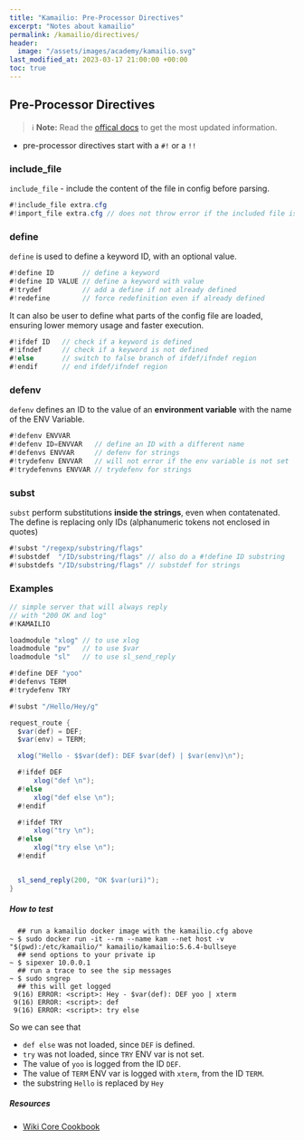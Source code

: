 ```yaml
---
title: "Kamailio: Pre-Processor Directives"
excerpt: "Notes about kamailio"
permalink: /kamailio/directives/
header:
  image: "/assets/images/academy/kamailio.svg"
last_modified_at: 2023-03-17 21:00:00 +00:00
toc: true
---
```


## Pre-Processor Directives

> :information_source: **Note:** Read the [offical docs](https://www.kamailio.org/wikidocs/cookbooks/devel/core/) to get the most updated information.

* pre-processor directives start with a `#!` or a `!!`

### include_file

`include_file` - include the content of the file in config before parsing.

```c#
#!include_file extra.cfg
#!import_file extra.cfg // does not throw error if the included file is not found.
```

### define

`define` is used to define a keyword ID, with an optional value.

```c#
#!define ID       // define a keyword
#!define ID VALUE // define a keyword with value
#!trydef          // add a define if not already defined
#!redefine        // force redefinition even if already defined
```

It can also be user to define what parts of the config file are loaded, ensuring lower memory usage and faster execution.

```c#
#!ifdef ID   // check if a keyword is defined
#!ifndef     // check if a keyword is not defined
#!else       // switch to false branch of ifdef/ifndef region
#!endif      // end ifdef/ifndef region
```

### defenv

`defenv` defines an ID to the value of an **environment variable** with the name of the ENV Variable.

```c#
#!defenv ENVVAR
#!defenv ID=ENVVAR   // define an ID with a different name
#!defenvs ENVVAR     // defenv for strings
#!trydefenv ENVVAR   // will not error if the env variable is not set
#!trydefenvns ENVVAR // trydefenv for strings
```

### subst

`subst` perform substitutions **inside the strings**, even when contatenated. The define is replacing only IDs (alphanumeric tokens not enclosed in quotes)

```c#
#!subst "/regexp/substring/flags"
#!substdef  "/ID/substring/flags" // also do a #!define ID substring
#!substdefs "/ID/substring/flags" // substdef for strings
```

### Examples

```c#
// simple server that will always reply
// with "200 OK and log"
#!KAMAILIO

loadmodule "xlog" // to use xlog
loadmodule "pv"   // to use $var
loadmodule "sl"   // to use sl_send_reply

#!define DEF "yoo"
#!defenvs TERM
#!trydefenv TRY

#!subst "/Hello/Hey/g"

request_route {
  $var(def) = DEF;
  $var(env) = TERM;

  xlog("Hello - $$var(def): DEF $var(def) | $var(env)\n");

  #!ifdef DEF
      xlog("def \n");
  #!else
      xlog("def else \n");
  #!endif

  #!ifdef TRY
      xlog("try \n");
  #!else
      xlog("try else \n");
  #!endif


  sl_send_reply(200, "OK $var(uri)");
}
```

##### How to test

```console
  ## run a kamailio docker image with the kamailio.cfg above
~ $ sudo docker run -it --rm --name kam --net host -v "$(pwd):/etc/kamailio/" kamailio/kamailio:5.6.4-bullseye
  ## send options to your private ip
~ $ sipexer 10.0.0.1
  ## run a trace to see the sip messages
~ $ sudo sngrep
  ## this will get logged
 9(16) ERROR: <script>: Hey - $var(def): DEF yoo | xterm
 9(16) ERROR: <script>: def
 9(16) ERROR: <script>: try else
```

So we can see that
  * `def else` was not loaded, since `DEF` is defined.
  * `try` was not loaded, since `TRY` ENV var is not set.
  * The value of `yoo` is logged from the ID `DEF`.
  * The value of `TERM` ENV var is logged with `xterm`, from the ID `TERM`.
  * the substring `Hello` is replaced by `Hey`

##### Resources
* [Wiki Core Cookbook](https://www.kamailio.org/wikidocs/cookbooks/devel/core/)
